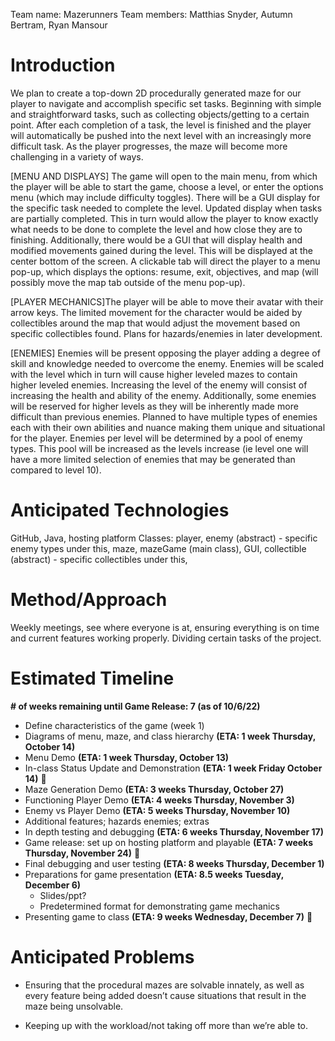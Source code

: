 Team name: Mazerunners
Team members: Matthias Snyder, Autumn Bertram, Ryan Mansour

# Introduction 

We plan to create a top-down 2D procedurally generated maze for our player to navigate and accomplish specific set tasks. Beginning with simple and straightforward tasks, such as collecting objects/getting to a certain point. After each completion of a task, the level is finished and the player will automatically be pushed into the next level with an increasingly more difficult task. As the player progresses, the maze will become more challenging in a variety of ways. 

[MENU AND DISPLAYS] The game will open to the main menu, from which the player will be able to start the game, choose a level, or enter the options menu (which may include difficulty toggles). There will be a GUI display for the specific task needed to complete the level. Updated display when tasks are partially completed. This in turn would allow the player to know exactly what needs to be done to complete the level and how close they are to finishing. Additionally, there would be a GUI that will display health and modified movements gained during the level. This will be displayed at the center bottom of the screen. A clickable tab will direct the player to a menu pop-up, which displays the options: resume, exit, objectives, and map (will possibly move the map tab outside of the menu pop-up).

[PLAYER MECHANICS]The player will be able to move their avatar with their arrow keys. The limited movement for the character would be aided by collectibles around the map that would adjust the movement based on specific collectibles found. Plans for hazards/enemies in later development. 

[ENEMIES] Enemies will be present opposing the player adding a degree of skill and knowledge needed to overcome the enemy. Enemies will be scaled with the level which in turn will cause higher leveled mazes to contain higher leveled enemies. Increasing the level of the enemy will consist of increasing the health and ability of the enemy. Additionally, some enemies will be reserved for higher levels as they will be inherently made more difficult than previous enemies. Planned to have multiple types of enemies each with their own abilities and nuance making them unique and situational for the player. Enemies per level will be determined by a pool of enemy types. This pool will be increased as the levels increase (ie level one will have a more limited selection of enemies that may be generated than compared to level 10).

# Anticipated Technologies

GitHub, Java, hosting platform
Classes: player, enemy (abstract) - specific enemy types under this, maze, mazeGame (main class), GUI, collectible (abstract) - specific collectibles under this, 

# Method/Approach

Weekly meetings, see where everyone is at, ensuring everything is on time and current features working properly. Dividing certain tasks of the project.
 
# Estimated Timeline
**# of weeks remaining until Game Release: 7 (as of 10/6/22)**
- Define characteristics of the game (week 1)
- Diagrams of menu, maze, and class hierarchy **(ETA: 1 week Thursday, October 14)**
- Menu Demo **(ETA: 1 week Thursday, October 13)**
- In-class Status Update and Demonstration **(ETA: 1 week Friday October 14)** 🎉
- Maze Generation Demo **(ETA: 3 weeks Thursday, October 27)**
- Functioning Player Demo **(ETA: 4 weeks Thursday, November 3)**
- Enemy vs Player Demo **(ETA: 5 weeks Thursday, November 10)**
- Additional features; hazards enemies; extras 
- In depth testing and debugging **(ETA: 6 weeks Thursday, November 17)**
- Game release: set up on hosting platform and playable **(ETA: 7 weeks Thursday, November 24)** 🎉
- Final debugging and user testing **(ETA: 8 weeks Thursday, December 1)**
- Preparations for game presentation **(ETA: 8.5 weeks Tuesday, December 6)**
  - Slides/ppt?
  - Predetermined format for demonstrating game mechanics
- Presenting game to class **(ETA: 9 weeks Wednesday, December 7)** 🎉

# Anticipated Problems

- Ensuring that the procedural mazes are solvable innately, as well as every feature being added doesn’t cause situations that result in the maze being unsolvable.

- Keeping up with the workload/not taking off more than we’re able to.
